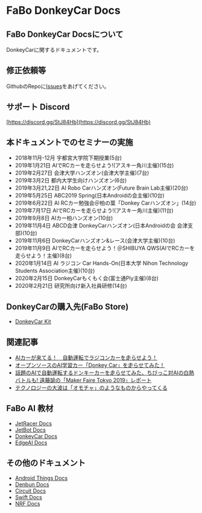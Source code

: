 # FaBo DonkeyCar Docs

## FaBo DonkeyCar Docsについて

DonkeyCarに関するドキュメントです。

## 修正依頼等

GithubのRepoに[Issues](https://github.com/FaBoPlatform/DonkeyDocs/issues)をあげてください。

## サポート Discord

[https://discord.gg/StJ84Hb](https://discord.gg/StJ84Hb)

## 本ドキュメントでのセミナーの実施

- 2018年11月-12月 宇都宮大学院下期授業(5台)
- 2019年1月21日 AIでRCカーを走らせよう!(アスキー角川主催)(15台)
- 2019年2月27日 会津大学ハンズオン(会津大学主催)(7台)
- 2019年3月2日 都内大学生向けハンズオン(6台)
- 2019年3月21,22日 AI Robo Carハンズオン(Future Brain Lab主催)(20台)
- 2019年5月25日 ABC2019 Spring(日本Androidの会主催)(10台)
- 2019年6月22日 AI RCカー勉強会＠柏の葉「Donkey Carハンズオン」(14台)
- 2019年7月17日 AIでRCカーを走らせよう!(アスキー角川主催)(11台)
- 2019年9月8日 AIカー柏ハンズオン(10台)
- 2019年11月4日 ABCD会津 DonkeyCarハンズオン(日本Androidの会 会津支部)(10台)
- 2019年11月6日 DonkeyCarハンズオン&レース(会津大学主催)(10台)
- 2019年11月9日 AIでRCカーを走らせよう！＠SHIBUYA QWS(AIでRCカーを走らせよう！主催)(8台)
- 2020年1月14日 AI ラジコン Car Hands-On(日本大学 Nihon Technology Students Association主催)(10台)
- 2020年2月15日 DonkeyCarもくもく会(富士通Ply主催)(8台)
- 2020年2月21日 研究所向け新入社員研修(14台)

## DonkeyCarの購入先(FaBo Store)
- [DonkeyCar Kit](https://fabo.store/collections/donkeycar/products/donkeycar-kit-1)

## 関連記事
- [AIカーが来てる！　自動運転でラジコンカーを走らせよう！](https://ascii.jp/elem/000/001/779/1779694/)
- [オープンソースのAI学習カー「Donkey Car」を走らせてみた！](https://weekly.ascii.jp/elem/000/000/423/423904/)
- [話題のAIで自動運転するドンキーカーを走らせてみた、ちびっこ対AIの白熱バトルも! 遠藤諭の「Maker Faire Tokyo 2019」レポート](https://robotstart.info/2019/08/29/donkeycar-maker-tokyo.html)
- [テクノロジーの大波は「オモチャ」のようなものからやってくる](https://ascii.jp/elem/000/001/895/1895561/)

## FaBo AI 教材
- [JetRacer Docs](https://faboplatform.github.io/JetracerDocs/)
- [JetBot Docs](https://faboplatform.github.io/JetbotDocs/)
- [DonkeyCar Docs](https://faboplatform.github.io/DonkeyDocs/)
- [EdgeAI Docs](https://faboplatform.github.io/EdgeAIDocs/)

## その他のドキュメント
- [Android Things Docs](https://faboplatform.github.io/AndroidThingsDocs/)
- [Denbun Docs](https://faboplatform.github.io/DenbunDocs/)
- [Circuit Docs](https://faboplatform.github.io/CircuitDocs/)
- [Swift Docs](https://faboplatform.github.io/SwiftDocs/)
- [NRF Docs](https://faboplatform.github.io/NRFDocs/)

